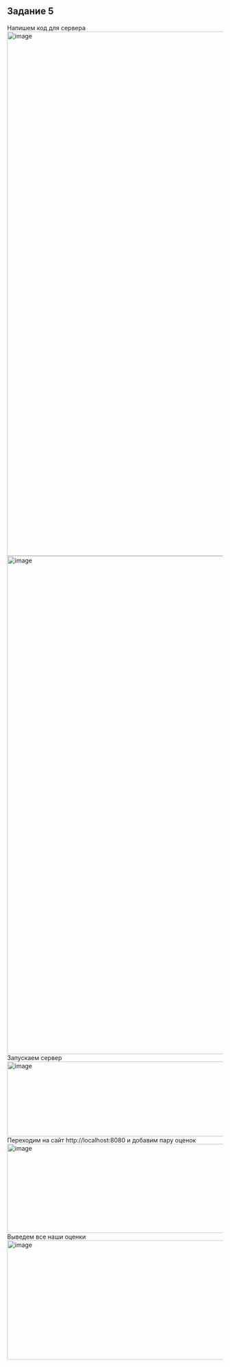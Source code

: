 ## Задание 5
Напишем код для сервера
<img width="974" height="1222" alt="image" src="https://github.com/user-attachments/assets/1415fc17-1a93-4278-b4ce-f574f56d7f85" />
<img width="974" height="1161" alt="image" src="https://github.com/user-attachments/assets/46459e08-5ebb-4807-b88f-607c79a0ae34" />
Запускаем сервер
<img width="974" height="175" alt="image" src="https://github.com/user-attachments/assets/1fa7dd8f-a6fc-426d-a178-74dcb7888820" />
Переходим на сайт http://localhost:8080 и добавим пару оценок
<img width="974" height="208" alt="image" src="https://github.com/user-attachments/assets/0e15a5c9-b8a5-4ebf-af6c-dd964c04fbe6" />
Выведем все наши оценки
<img width="974" height="278" alt="image" src="https://github.com/user-attachments/assets/70b4e312-4765-4079-b8f3-b0c32aab1d6a" />
